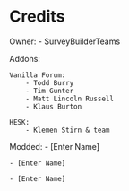 # Credits

Owner:
    - SurveyBuilderTeams

Addons:

    Vanilla Forum:
        - Todd Burry
        - Tim Gunter
        - Matt Lincoln Russell 
        - Klaus Burton
        
    HESK:
        - Klemen Stirn & team
Modded:
    - [Enter Name]

    - [Enter Name]

    - [Enter Name]
